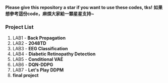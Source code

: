 **Please give this repository a star if you want to use these codes, tks!** 
**如果想參考這份code，麻煩大家給一顆星星支持~**

### **Project List**
1. LAB1 - **Back Propagation**
2. LAB2 - **2048TD**
3. LAB3 - **EEG Classification**
4. LAB4 - **Diabetic Retinopathy Detection**
5. LAB5 - **Conditional VAE**
6. LAB6 - **DQN-DDPG**
7. LAB7 - **Let's Play DDPM**
8. **final project**
